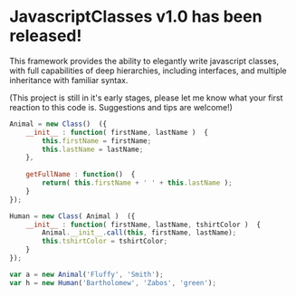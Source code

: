 # JavascriptClasses v1.0 has been released! 

This framework provides the ability to elegantly write javascript classes, with full capabilities of deep hierarchies, including interfaces, and multiple inheritance with familiar syntax.

(This project is still in it's early stages, please let me know what your first reaction to this code is. Suggestions and tips are welcome!)

```javascript
Animal = new Class()  ({
    __init__ : function( firstName, lastName )  {
        this.firstName = firstName;
        this.lastName = lastName;
    },
    
    getFullName : function()  {
        return( this.firstName + ' ' + this.lastName );
    }
});

Human = new Class( Animal )  ({
    __init__ : function( firstName, lastName, tshirtColor )  {
        Animal.__init__.call(this, firstName, lastName);
        this.tshirtColor = tshirtColor;
    }
});

var a = new Animal('Fluffy', 'Smith');
var h = new Human('Bartholomew', 'Zabos', 'green');
```

